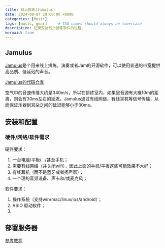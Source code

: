 ```yaml
---
title: 线上排练(Jamulus)
date: 2024-08-07 20:00:00 +0800
categories: [Music]
tags: [music, gear]     # TAG names should always be lowercase
description: 记录安装线上排练软件的过程.
mermaid: true
---
```


## Jamulus

[Jamulus](https://jamulus.io/)是个用来线上排练，演奏或者Jam的开源软件，可以使用普通的带宽提供高品质、低延迟的声音。

[Jamulus的代码仓库](https://github.com/jamulussoftware/jamulus)

空气中的音速传播大约是340m/s，所以在排练室内，如果里音源有大概10m的距离，则会有30ms左右的延迟。Jamulus通过有线网络，有线耳机等信号传输，从而保证乐器到耳朵之间的延迟能够小于30ms。

## 安装和配置

### 硬件/网络/软件需求

硬件要求：
1. 一台电脑/平板/.../甚至手机；
2. 需要有线网络（并关闭wifi），因此上面的手机/平板这些可能效果不大好；
2. 有线耳机（而不是蓝牙或者扬声器）；
3. 一个理的音频设备、声卡和/或麦克风；


软件要求：
1. 操作系统（支持win/mac/linux/ios/android）；
2. ASIO 驱动软件；
3. 



## 部署服务器

[参考教程](https://yaocaptain.com/p/linux-jamulus-on-gcp/#%E5%A6%82%E4%BD%95%E5%9C%A8gcp%E4%B8%8A%E5%BB%BA%E7%AB%8Blinux-server)